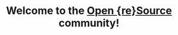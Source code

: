 <h1 align="center">Welcome to the <a href="https://openresource.dev/">Open {re}Source</a> community!</h1><br>

<!--
<p align="center">
  <a href="https://openresource.dev/">
    <img src="" alt="Open {re}Source logo" width="200" height="165">
  </a>
</p>

<p align="center">
  Open {re}Source is the [...]
</p>

<p align="center">
  <a href="https://openresource.dev">Open {re}Source website</a>
  ·
  <a href=""></a>
  ·
  <a href=""></a>
  ·
  <a href=""></a>
</p>
-->
